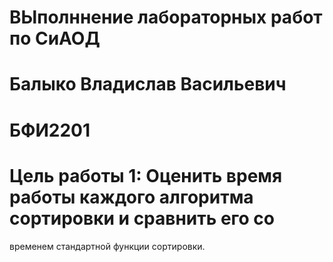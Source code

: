 # ВЫполннение лабораторных работ по СиАОД
# Балыко Владислав Васильевич 
# БФИ2201
# Цель работы 1: Оценить время работы каждого алгоритма сортировки и сравнить его со
временем стандартной функции сортировки.
